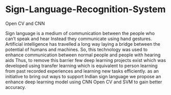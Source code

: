 # Sign-Language-Recognition-System
Open CV and CNN

Sign language is a medium of communication between the people who can’t speak and hear Instead they communicate using hand gestures. Artificial intelligence has travelled a long way laying a bridge between the potential of humans and machines. So, this technology was used to enhance communication between normal people and people with hearing aids Thus, to remove this barrier few deep learning projects exist which was developed using transfer learning which is equivalent to person learning from past recorded experiences and learning new tasks efficiently. as an initiative to bring out ways to support Indian sign language we propose an enhance deep learning model using CNN Open CV and SVM to gain better accuracy.
